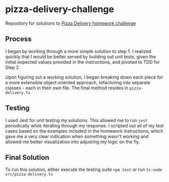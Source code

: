 # pizza-delivery-challenge
Repository for solutions to [Pizza Delivery homework challenge](https://relevant-healthcare.github.io/pizza-challenge/index.html)

## Process ##
I began by working through a more simple solution to step 1. 
I realized quickly that I would be better served by building out unit tests, given the initial expected values provided in the instructions, and pivoted to TDD for Step 2.

Upon figuring out a working solution, I began breaking down each piece for a more extensible object oriented approach, refactoring into separate classes - each in their own file. The final method resides in `pizza-delivery.ts`

## Testing ##
I used Jest for unit testing my solutions. This allowed me to run `jest` periodically while iterating through my response. I scripted out all of my test cases based on the examples included in the homework instructions, which gave me a very clear indication when something wasn't working and allowed me better visualization into adjusting my logic on the fly.

## Final Solution ##

To run this solution, either execute the testing suite `npm test` or run `ts-node src/pizza-delivery.ts`